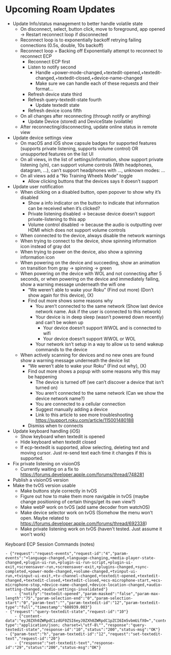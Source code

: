 # Upcoming Roam Updates

- Update Info/status management to better handle volatile state
    - On disconnect, select, button click, move to foreground, app opened -> Restart reconnect loop if disconnected
    - Reconnect loop is to exponentially backoff retrying failing connections (0.5s, double, 10s backoff)
    - Reconnect loop = Backing off Exponentially attempt to reconnect to reconnect ECP
        - Reconnect ECP first
        - Listen to notify second
            - Handle +power-mode-changed,+textedit-opened,+textedit-changed,+textedit-closed,+device-name-changed
            - Make sure we can handle each of these requests and their format…
        - Refresh device state third
        - Refresh query-textedit-state fourth
            - Update textedit state
        - Refresh device icons fifth
    - On all changes after reconnecting (through notify or anything)
        - Update Device (stored) and DeviceState (voilatile)
    - After reconnecting/disconnecting, update online status in remote view
- Update device settings view
    - On macOS and iOS show capsule badges for supported features (supports private listening, supports volume control) OR unsupported features on the list UI
    - On all views, in the list of settings/information, show support private listening (y/n), can support volume controls (With headphones, datagram, …), can’t support headphones with …, unknown modes: …
    - On all views add a “No Training Wheels Mode” toggle
        - Allow clicking buttons that the devices says it doesn’t support
- Update user notification
    - When clicking on a disabled button, open popover to show why it’s disabled
        - Show a info indicator on the button to indicate that information can be received when it’s clicked?
        - Private listening disabled -> because device doesn’t support private-listening to this app
        - Volume control disabled -> because the audio is outputting over HDMI which does not support volume controls
    - When connected to the device, always disable the network warnings
    - When trying to connect to the device, show spinning information icon instead of gray dot
    - When trying to power on the device, also show a spinning information icon
    - When powering on the device and succeeding, show an animation on transition from gray -> spinning -> green
    - When powering on the device with WOL and not connecting after 5 seconds, or when powering on the device and immediately failing, show a warning message underneath the wifi one
        - “We weren’t able to wake your Roku” (Find out more) (Don’t show again for this device), (X)
        - Find out more shows some reasons why
            - You aren’t connected to the same network (Show last device network name. Ask if the user is connected to this network)
            - Your device is in deep sleep (wasn’t powered down recently) and can’t be woken up
                - Your device doesn’t support WWOL and is connected to wifi
                - Your device doesn’t support WWOL or WOL
            - Your network isn’t setup in a way to allow us to send wakeup commands to the device
    - When actively scanning for devices and no new ones are found show a warning message underneath the device list
        - “We weren’t able to wake your Roku” (Find out why), (X)
        - Find out more shows a popup with some reasons why this may be happening
            - The device is turned off (we can’t discover a device that isn’t turned on)
            - You aren’t connected to the same network (Can we show the device network name?)
            - You are connected to a cellular connection
            - Suggest manually adding a device
            - Link to this article to see more troubleshooting https://support.roku.com/article/115001480188
        - Dismiss when tv connects
- Update keyboard handling (iOS)
    - Show keyboard when textedit is opened
    - Hide keyboard when textedit closed
    - If ecp-textedit is supported, allow selecting, deleting text and moving cursor. Just re-send text each time it changes if this is supported.
- Fix private listening on visionOS
    - Currently waiting on a fix to https://forums.developer.apple.com/forums/thread/748281
- Publish a visionOS version
- Make the tvOS version usable
    - Make buttons style correctly in tvOS
    - Figure out how to make them more navigable in tvOS (maybe change positioning of certain things/get its own view?)
    - Make webP work on tvOS (add same decoder from watchOS)
    - Make device selector work on tvOS (Somehow the menu won't open. Maybe related to https://forums.developer.apple.com/forums/thread/692338)
    - Make private listening work on tvOS (haven't tested. Just assume it won't work)


Keyboard ECP Session Commands (notes)

```
- {"request":"request-events","request-id":"4","param-events":"+language-changed,+language-changing,+media-player-state-changed,+plugin-ui-run,+plugin-ui-run-script,+plugin-ui-exit,+screensaver-run,+screensaver-exit,+plugins-changed,+sync-completed,+power-mode-changed,+volume-changed,+tvinput-ui-run,+tvinput-ui-exit,+tv-channel-changed,+textedit-opened,+textedit-changed,+textedit-closed,+textedit-closed,+ecs-microphone-start,+ecs-microphone-stop,+device-name-changed,+device-location-changed,+audio-setting-changed,+audio-settings-invalidated"}
    - {"notify":"textedit-opened","param-masked":"false","param-max-length":"75","param-selection-end":"0","param-selection-start":"0","param-text":"","param-textedit-id":"12","param-textedit-type":"full","timestamp":"608939.003"}
- {"request":"query-textedit-state","request-id":"10"}
    - {"content-data":"eyJ0ZXh0ZWRpdC1zdGF0ZSI6eyJ0ZXh0ZWRpdC1pZCI6Im5vbmUifX0=","content-type":"application/json; charset=\"utf-8\"","response":"query-textedit-state","response-id":"10","status":"200","status-msg":"OK"}
- {"param-text":"h","param-textedit-id":"12","request":"set-textedit-text","request-id":"20"}
    - {"response":"set-textedit-text","response-id":"29","status":"200","status-msg":"OK"}
```
